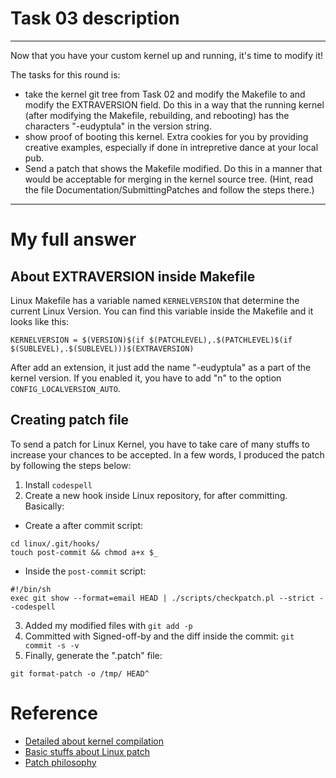 # Task 03 description

----

Now that you have your custom kernel up and running, it's time to modify
it!

The tasks for this round is:
  - take the kernel git tree from Task 02 and modify the Makefile to
    and modify the EXTRAVERSION field.  Do this in a way that the
    running kernel (after modifying the Makefile, rebuilding, and
    rebooting) has the characters "-eudyptula" in the version string.
  - show proof of booting this kernel.  Extra cookies for you by
    providing creative examples, especially if done in intrepretive
    dance at your local pub.
  - Send a patch that shows the Makefile modified.  Do this in a manner
    that would be acceptable for merging in the kernel source tree.
    (Hint, read the file Documentation/SubmittingPatches and follow the
    steps there.)

----

# My full answer

## About EXTRAVERSION inside Makefile

Linux Makefile has a variable named `KERNELVERSION` that determine the current
Linux Version. You can find this variable inside the Makefile and it looks like
this:

```
KERNELVERSION = $(VERSION)$(if $(PATCHLEVEL),.$(PATCHLEVEL)$(if $(SUBLEVEL),.$(SUBLEVEL)))$(EXTRAVERSION)
```

After add an extension, it just add the name "-eudyptula" as a part of the
kernel version. If you enabled it, you have to add "n" to the option
`CONFIG_LOCALVERSION_AUTO`.

## Creating patch file

To send a patch for Linux Kernel, you have to take care of many stuffs to
increase your chances to be accepted. In a few words, I produced the patch by
following the steps below:

1. Install `codespell`
2. Create a new hook inside Linux repository, for after committing. Basically:

* Create a after commit script:

```
cd linux/.git/hooks/
touch post-commit && chmod a+x $_
```

* Inside the `post-commit` script:

```
#!/bin/sh
exec git show --format=email HEAD | ./scripts/checkpatch.pl --strict --codespell
```

3. Added my modified files with `git add -p`
4. Committed with Signed-off-by and the diff inside the commit:
  `git commit -s -v`
5. Finally, generate the ".patch" file:

```
git format-patch -o /tmp/ HEAD^
```

# Reference

* [Detailed about kernel compilation](https://0xax.gitbooks.io/linux-insides/content/Misc/how_kernel_compiled.html)
* [Basic stuffs about Linux patch](https://kernelnewbies.org/FirstKernelPatch)
* [Patch philosophy](https://kernelnewbies.org/PatchPhilosophy)
